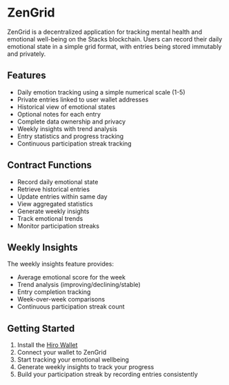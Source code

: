 # ZenGrid

ZenGrid is a decentralized application for tracking mental health and emotional well-being on the Stacks blockchain. Users can record their daily emotional state in a simple grid format, with entries being stored immutably and privately.

## Features

- Daily emotion tracking using a simple numerical scale (1-5)
- Private entries linked to user wallet addresses
- Historical view of emotional states
- Optional notes for each entry
- Complete data ownership and privacy
- Weekly insights with trend analysis
- Entry statistics and progress tracking
- Continuous participation streak tracking

## Contract Functions

- Record daily emotional state
- Retrieve historical entries
- Update entries within same day
- View aggregated statistics
- Generate weekly insights
- Track emotional trends
- Monitor participation streaks

## Weekly Insights

The weekly insights feature provides:
- Average emotional score for the week
- Trend analysis (improving/declining/stable)
- Entry completion tracking
- Week-over-week comparisons
- Continuous participation streak count

## Getting Started

1. Install the [Hiro Wallet](https://wallet.hiro.so/)
2. Connect your wallet to ZenGrid
3. Start tracking your emotional wellbeing
4. Generate weekly insights to track your progress
5. Build your participation streak by recording entries consistently
